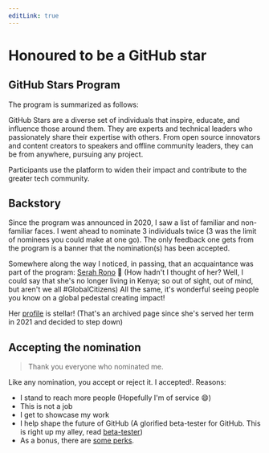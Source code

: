 ```yaml
---
editLink: true
---
```


# Honoured to be a GitHub star

## GitHub Stars Program

The program is summarized as follows:

GitHub Stars are a diverse set of individuals that inspire, educate, and influence those around them. They are experts and technical leaders who passionately share their expertise with others. From open source innovators and content creators to speakers and offline community leaders, they can be from anywhere, pursuing any project.

Participants use the platform to widen their impact and contribute to the greater tech community.

## Backstory

Since the program was announced in 2020, I saw a list of familiar and non-familiar faces. I went ahead to nominate 3 individuals twice (3 was the limit of nominees you could make at one go). The only feedback one gets from the program is a banner that the nomination(s) has been accepted.

Somewhere along the way I noticed, in passing, that an acquaintance was part of the program: [Serah Rono][serah twitter] :clap: (How hadn't I thought of her? Well, I could say that she's no longer living in Kenya; so out of sight, out of mind, but aren't we all #GlobalCitizens) All the same, it's wonderful seeing people you know on a global pedestal creating impact!

Her [profile][serah ghstar profile] is stellar! (That's an archived page since she's served her term in 2021 and decided to step down)

## Accepting the nomination

> Thank you everyone who nominated me.

Like any nomination, you accept or reject it. I accepted!. Reasons:

- I stand to reach more people (Hopefully I'm of service :smile:)
- This is not a job
- I get to showcase my work
- I help shape the future of GitHub (A glorified beta-tester for GitHub. This is right up my alley, read [beta-tester][beta-tester])
- As a bonus, there are [some perks][github-stars-program].

[serah twitter]: https://twitter.com/serahrono
[serah ghstar profile]: https://web.archive.org/web/20211216152138/https://stars.github.com/profiles/serahrono/
[beta-tester]: /me/beta-tester
[github-stars-program]: https://stars.github.com/program/
